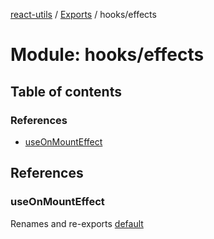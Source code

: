 [react-utils](../README.md) / [Exports](../modules.md) / hooks/effects

# Module: hooks/effects

## Table of contents

### References

- [useOnMountEffect](hooks_effects.md#useonmounteffect)

## References

### useOnMountEffect

Renames and re-exports [default](effects_useOnMountEffect.md#default)

